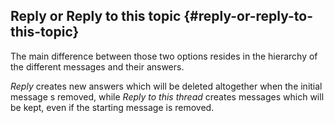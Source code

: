 ## Reply or Reply to this topic {#reply-or-reply-to-this-topic}

The main difference between those two options resides in the hierarchy of the different messages and their answers.

_Reply_ creates new answers which will be deleted altogether when the initial message s removed, while _Reply to this thread_ creates messages which will be kept, even if the starting message is removed.